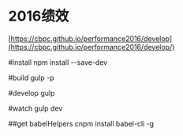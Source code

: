 ﻿# 2016绩效
[https://cbpc.github.io/performance2016/develop](https://cbpc.github.io/performance2016/develop/)

#install
npm install --save-dev

#build
gulp -p

#develop
gulp

#watch
gulp dev

##get babelHelpers
cnpm install babel-cli -g